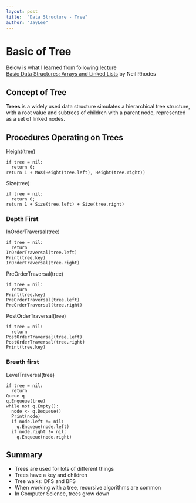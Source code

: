 ```yaml
---
layout: post
title:  "Data Structure - Tree"
author: "JayLee"
---
```


# Basic of Tree
Below is what I learned from following lecture  
[Basic Data Structures: Arrays and Linked Lists][lecture] by Neil Rhodes

## Concept of Tree
**Trees** is a widely used data structure simulates a hierarchical tree structure, with a root value and subtrees of children with a parent node, represented as a set of linked nodes.

## Procedures Operating on Trees
Height(tree)
```
if tree = nil:
  return 0;
return 1 + MAX(Height(tree.left), Height(tree.right))
```
Size(tree)
```
if tree = nil:
  return 0;
return 1 + Size(tree.left) + Size(tree.right)
```

### Depth First
InOrderTraversal(tree)
```
if tree = nil:
  return
InOrderTraversal(tree.left)
Print(tree.key)
InOrderTraversal(tree.right)
```

PreOrderTraversal(tree)
```
if tree = nil:
  return
Print(tree.key)
PreOrderTraversal(tree.left)
PreOrderTraversal(tree.right)
```

PostOrderTraversal(tree)
```
if tree = nil:
  return
PostOrderTraversal(tree.left)
PostOrderTraversal(tree.right)
Print(tree.key)
```

### Breath first
LevelTraversal(tree)
```
if tree = nil:
  return
Queue q
q.Enqueue(tree)
while not q.Empty():
  node <- q.Dequeue()
  Print(node)
  if node.left != nil:
    q.Enqueue(node.left)
  if node.right != nil:
    q.Enqueue(node.right)

```

## Summary
- Trees are used for lots of different things
- Trees have a key and children
- Tree walks: DFS and BFS
- When working with a tree, recursive algorithms are common
- In Computer Science, trees grow down

[lecture]: https://www.coursera.org/lecture/data-structures/arrays-OsBSF
